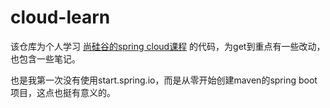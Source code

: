 # cloud-learn

该仓库为个人学习 [尚硅谷的spring cloud课程](https://www.bilibili.com/video/BV18E411x7eT) 的代码，为get到重点有一些改动，也包含一些笔记。

也是我第一次没有使用start.spring.io，而是从零开始创建maven的spring boot项目，这点也挺有意义的。
